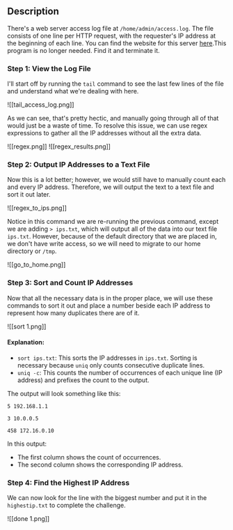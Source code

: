 ## Description

There's a web server access log file at `/home/admin/access.log`. The file consists of one line per HTTP request, with the requester's IP address at the beginning of each line. You can find the website for this server [here](https://sadservers.com/).This program is no longer needed. Find it and terminate it.

### Step 1: View the Log File

I'll start off by running the `tail` command to see the last few lines of the file and understand what we're dealing with here.

![[tail_access_log.png]]

As we can see, that's pretty hectic, and manually going through all of that would just be a waste of time. To resolve this issue, we can use regex expressions to gather all the IP addresses without all the extra data.

![[regex.png]] ![[regex_results.png]]

### Step 2: Output IP Addresses to a Text File

Now this is a lot better; however, we would still have to manually count each and every IP address. Therefore, we will output the text to a text file and sort it out later.

![[regex_to_ips.png]]

Notice in this command we are re-running the previous command, except we are adding `> ips.txt`, which will output all of the data into our text file `ips.txt`. However, because of the default directory that we are placed in, we don't have write access, so we will need to migrate to our home directory or `/tmp`.

![[go_to_home.png]]

### Step 3: Sort and Count IP Addresses

Now that all the necessary data is in the proper place, we will use these commands to sort it out and place a number beside each IP address to represent how many duplicates there are of it.

![[sort 1.png]]

#### Explanation:

- `sort ips.txt`: This sorts the IP addresses in `ips.txt`. Sorting is necessary because `uniq` only counts consecutive duplicate lines.
- `uniq -c`: This counts the number of occurrences of each unique line (IP address) and prefixes the count to the output.

The output will look something like this:

```
5 192.168.1.1
```

```
3 10.0.0.5
```

```
458 172.16.0.10
```

In this output:

- The first column shows the count of occurrences.
- The second column shows the corresponding IP address.

### Step 4: Find the Highest IP Address

We can now look for the line with the biggest number and put it in the `highestip.txt` to complete the challenge.

![[done 1.png]]
